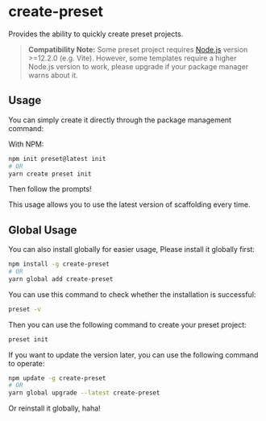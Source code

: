# create-preset

Provides the ability to quickly create preset projects.

> **Compatibility Note:**
> Some preset project requires [Node.js](https://nodejs.org/en/) version >=12.2.0 (e.g. Vite). However, some templates require a higher Node.js version to work, please upgrade if your package manager warns about it.

## Usage

You can simply create it directly through the package management command:

With NPM:

```bash
npm init preset@latest init
# OR
yarn create preset init
```

Then follow the prompts!

This usage allows you to use the latest version of scaffolding every time.

## Global Usage

You can also install globally for easier usage, Please install it globally first:

```bash
npm install -g create-preset
# OR
yarn global add create-preset
```

You can use this command to check whether the installation is successful:

```bash
preset -v
```

Then you can use the following command to create your preset project:

```bash
preset init
```

If you want to update the version later, you can use the following command to operate:

```bash
npm update -g create-preset
# OR
yarn global upgrade --latest create-preset
```

Or reinstall it globally, haha!
